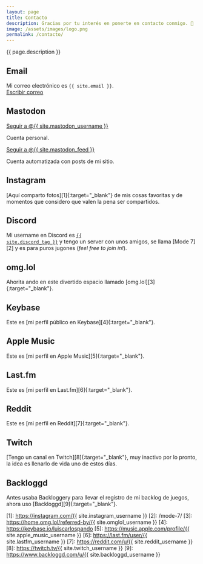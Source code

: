 ```yaml
---
layout: page
title: Contacto
description: Gracias por tu interés en ponerte en contacto conmigo. 🥰
image: /assets/images/logo.png
permalink: /contacto/
---
```


<p class="text-center">{{ page.description }}</p>

## <i class="fa-solid fa-envelope"></i> Email
Mi correo electrónico es <code>{{ site.email }}</code>.<br>
<a href="mailto:{{ site.email }}" class="btn btn-primary btn-sm" data-toggle="tooltip" data-placement="top" title="Escribir correo">
<i class="fa-solid fa-pen-to-square"></i> Escribir correo
</a>

## <i class="fa-brands fa-mastodon"></i> Mastodon
<a rel="me" href="{{ site.mastodon_url }}" class="btn btn-primary btn-sm" data-toggle="tooltip" data-placement="top" title="Seguir a @{{ site.mastodon_username }} en Mastodon" target="_blank">
<i class="fa-brands fa-mastodon"></i> Seguir a @{{ site.mastodon_username }}
</a>

Cuenta personal.

<a rel="me" href="https://hachyderm.io/@{{ site.mastodon_feed }}" class="btn btn-primary btn-sm" data-toggle="tooltip" data-placement="top" title="Seguir a @{{ site.mastodon_feed }} en Mastodon" target="_blank">
<i class="fa-brands fa-mastodon"></i> Seguir a @{{ site.mastodon_feed }}
</a>

Cuenta automatizada con posts de mi sitio.

## <i class="fa-brands fa-instagram"></i> Instagram
[Aquí comparto fotos][1]{:target="_blank"} de mis cosas favoritas y de momentos que considero que valen la pena ser compartidos.

## <i class="fa-brands fa-discord"></i> Discord
Mi username en Discord es <a href="{{ site.discord_profile }}" target="_blank"><code>{{ site.discord_tag }}</code></a> y tengo un server con unos amigos, se llama [Mode 7][2] y es para puros jugones (*feel free to join in!*).

## <i class="fa-solid fa-heart"></i> omg.lol
Ahorita ando en este divertido espacio llamado [omg.lol][3]{:target="_blank"}.

## <i class="fa-brands fa-keybase"></i> Keybase
Este es [mi perfil público en Keybase][4]{:target="_blank"}.

## <i class="fa-brands fa-itunes-note"></i> Apple Music
Este es [mi perfil en Apple Music][5]{:target="_blank"}.

## <i class="fa-brands fa-lastfm"></i> Last.fm
Este es [mi perfil en Last.fm][6]{:target="_blank"}.

## <i class="fa-brands fa-reddit"></i> Reddit
Este es [mi perfil en Reddit][7]{:target="_blank"}.

## <i class="fa-brands fa-twitch"></i> Twitch
[Tengo un canal en Twitch][8]{:target="_blank"}, muy inactivo por lo pronto, la idea es llenarlo de vida uno de estos días.

## <i class="fa-solid fa-gamepad"></i> Backloggd
Antes usaba Backloggery para llevar el registro de mi backlog de juegos, ahora uso [Backloggd][9]{:target="_blank"}.

[1]: https://instagram.com/{{ site.instagram_username }}
[2]: /mode-7/
[3]: https://home.omg.lol/referred-by/{{ site.omglol_username }}
[4]: https://keybase.io/luiscarlospando
[5]: https://music.apple.com/profile/{{ site.apple_music_username }}
[6]: https://last.fm/user/{{ site.lastfm_username }}
[7]: https://reddit.com/u/{{ site.reddit_username }}
[8]: https://twitch.tv/{{ site.twitch_username }}
[9]: https://www.backloggd.com/u/{{ site.backloggd_username }}